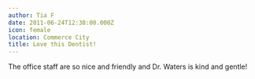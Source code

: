 ```yaml
---
author: Tia F
date: 2011-06-24T12:38:00.000Z
icon: female
location: Commerce City
title: Love this Dentist!
---
```


The office staff are so nice and friendly and Dr. Waters is kind and gentle!
